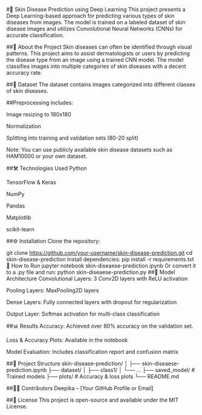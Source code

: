 #🧬 Skin Disease Prediction using Deep Learning
This project presents a Deep Learning-based approach for predicting various types of skin diseases from images. The model is trained on a labeled dataset of skin disease images and utilizes Convolutional Neural Networks (CNNs) for accurate classification.

##🧠 About the Project
Skin diseases can often be identified through visual patterns. This project aims to assist dermatologists or users by predicting the disease type from an image using a trained CNN model. The model classifies images into multiple categories of skin diseases with a decent accuracy rate.

##📁 Dataset
The dataset contains images categorized into different classes of skin diseases.

##Preprocessing includes:

Image resizing to 180x180

Normalization

Splitting into training and validation sets (80-20 split)

Note: You can use publicly available skin disease datasets such as HAM10000 or your own dataset.

##🛠️ Technologies Used
Python

TensorFlow & Keras

NumPy

Pandas

Matplotlib

scikit-learn

##⚙️ Installation
Clone the repository:

git clone https://github.com/your-username/skin-disease-prediction.git
cd skin-disease-prediction
Install dependencies: pip install -r requirements.txt
🚀 How to Run
jupyter notebook skin-diseaese-prediction.ipynb
Or convert it to a .py file and run:
python skin-diseaese-prediction.py
##🧱 Model Architecture
Convolutional Layers: 3 Conv2D layers with ReLU activation

Pooling Layers: MaxPooling2D layers

Dense Layers: Fully connected layers with dropout for regularization

Output Layer: Softmax activation for multi-class classification

##📊 Results
Accuracy: Achieved over 80% accuracy on the validation set.

Loss & Accuracy Plots: Available in the notebook

Model Evaluation: Includes classification report and confusion matrix

##📁 Project Structure
skin-disease-prediction/
│
├── skin-diseaese-prediction.ipynb
├── dataset/
│   ├── class1/
│   └── ...
├── saved_model/          # Trained models
├── plots/                # Accuracy & loss plots
└── README.md

##👩‍💻 Contributors
Deepika – [Your GitHub Profile or Email]

##📝 License
This project is open-source and available under the MIT License.
